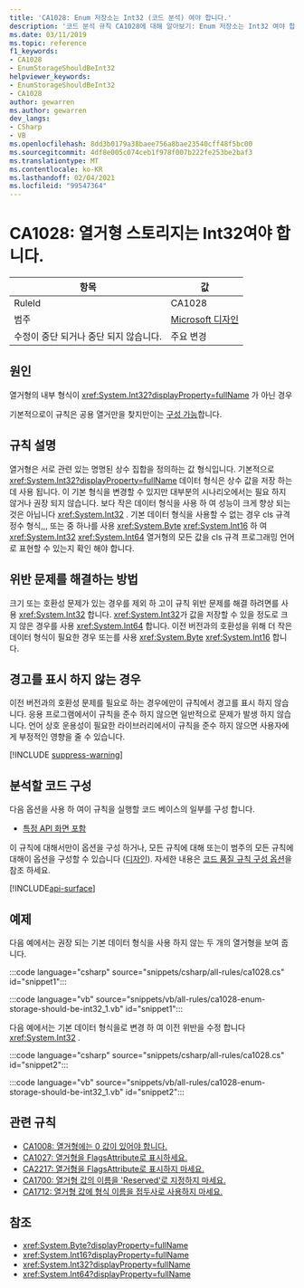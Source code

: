 ```yaml
---
title: 'CA1028: Enum 저장소는 Int32 (코드 분석) 여야 합니다.'
description: '코드 분석 규칙 CA1028에 대해 알아보기: Enum 저장소는 Int32 여야 합니다.'
ms.date: 03/11/2019
ms.topic: reference
f1_keywords:
- CA1028
- EnumStorageShouldBeInt32
helpviewer_keywords:
- EnumStorageShouldBeInt32
- CA1028
author: gewarren
ms.author: gewarren
dev_langs:
- CSharp
- VB
ms.openlocfilehash: 8dd3b0179a38baee756a8bae23540cff48f5bc00
ms.sourcegitcommit: 4df8e005c074ceb1f978f007b222fe253be2baf3
ms.translationtype: MT
ms.contentlocale: ko-KR
ms.lasthandoff: 02/04/2021
ms.locfileid: "99547364"
---
```

# <a name="ca1028-enum-storage-should-be-int32"></a>CA1028: 열거형 스토리지는 Int32여야 합니다.

| 항목                                     | 값            |
|------------------------------------------|------------------|
| RuleId                                   | CA1028           |
| 범주                                 | [Microsoft 디자인](design-warnings.md) |
| 수정이 중단 되거나 중단 되지 않습니다. | 주요 변경         |

## <a name="cause"></a>원인

열거형의 내부 형식이 <xref:System.Int32?displayProperty=fullName> 가 아닌 경우

기본적으로이 규칙은 공용 열거만을 찾지만이는 [구성 가능](#configure-code-to-analyze)합니다.

## <a name="rule-description"></a>규칙 설명

열거형은 서로 관련 있는 명명된 상수 집합을 정의하는 값 형식입니다. 기본적으로 <xref:System.Int32?displayProperty=fullName> 데이터 형식은 상수 값을 저장 하는 데 사용 됩니다. 이 기본 형식을 변경할 수 있지만 대부분의 시나리오에서는 필요 하지 않거나 권장 되지 않습니다. 보다 작은 데이터 형식을 사용 하 여 성능이 크게 향상 되는 것은 아닙니다 <xref:System.Int32> . 기본 데이터 형식을 사용할 수 없는 경우 cls 규격 정수 형식,,, 또는 중 하나를 사용 <xref:System.Byte> <xref:System.Int16> 하 여 <xref:System.Int32> <xref:System.Int64> 열거형의 모든 값을 cls 규격 프로그래밍 언어로 표현할 수 있는지 확인 해야 합니다.

## <a name="how-to-fix-violations"></a>위반 문제를 해결하는 방법

크기 또는 호환성 문제가 있는 경우를 제외 하 고이 규칙 위반 문제를 해결 하려면를 사용 <xref:System.Int32> 합니다. <xref:System.Int32>가 값을 저장할 수 있을 정도로 크지 않은 경우를 사용 <xref:System.Int64> 합니다. 이전 버전과의 호환성을 위해 더 작은 데이터 형식이 필요한 경우 또는를 사용 <xref:System.Byte> <xref:System.Int16> 합니다.

## <a name="when-to-suppress-warnings"></a>경고를 표시 하지 않는 경우

이전 버전과의 호환성 문제를 필요로 하는 경우에만이 규칙에서 경고를 표시 하지 않습니다. 응용 프로그램에서이 규칙을 준수 하지 않으면 일반적으로 문제가 발생 하지 않습니다. 언어 상호 운용성이 필요한 라이브러리에서이 규칙을 준수 하지 않으면 사용자에 게 부정적인 영향을 줄 수 있습니다.

[!INCLUDE [suppress-warning](../../../../includes/code-analysis/suppress-warning.md)]

## <a name="configure-code-to-analyze"></a>분석할 코드 구성

다음 옵션을 사용 하 여이 규칙을 실행할 코드 베이스의 일부를 구성 합니다.

- [특정 API 화면 포함](#include-specific-api-surfaces)

이 규칙에 대해서만이 옵션을 구성 하거나, 모든 규칙에 대해 또는이 범주의 모든 규칙에 대해이 옵션을 구성할 수 있습니다 ([디자인](design-warnings.md)). 자세한 내용은 [코드 품질 규칙 구성 옵션](../code-quality-rule-options.md)을 참조 하세요.

[!INCLUDE[api-surface](~/includes/code-analysis/api-surface.md)]

## <a name="example"></a>예제

다음 예에서는 권장 되는 기본 데이터 형식을 사용 하지 않는 두 개의 열거형을 보여 줍니다.

:::code language="csharp" source="snippets/csharp/all-rules/ca1028.cs" id="snippet1":::

:::code language="vb" source="snippets/vb/all-rules/ca1028-enum-storage-should-be-int32_1.vb" id="snippet1":::

다음 예에서는 기본 데이터 형식을로 변경 하 여 이전 위반을 수정 합니다 <xref:System.Int32> .

:::code language="csharp" source="snippets/csharp/all-rules/ca1028.cs" id="snippet2":::

:::code language="vb" source="snippets/vb/all-rules/ca1028-enum-storage-should-be-int32_1.vb" id="snippet2":::

## <a name="related-rules"></a>관련 규칙

- [CA1008: 열거형에는 0 값이 있어야 합니다.](ca1008.md)
- [CA1027: 열거형을 FlagsAttribute로 표시하세요.](ca1027.md)
- [CA2217: 열거형을 FlagsAttribute로 표시하지 마세요.](ca2217.md)
- [CA1700: 열거형 값의 이름을 'Reserved'로 지정하지 마세요.](ca1700.md)
- [CA1712: 열거형 값에 형식 이름을 접두사로 사용하지 마세요.](ca1712.md)

## <a name="see-also"></a>참조

- <xref:System.Byte?displayProperty=fullName>
- <xref:System.Int16?displayProperty=fullName>
- <xref:System.Int32?displayProperty=fullName>
- <xref:System.Int64?displayProperty=fullName>
